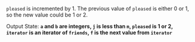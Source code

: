 `pleased` is incremented by 1. The previous value of `pleased` is either 0 or 1, so the new value could be 1 or 2.

Output State: **`a` and `b` are integers, `j` is less than `m`, `pleased` is 1 or 2, `iterator` is an iterator of `friends`, `f` is the next value from `iterator`**